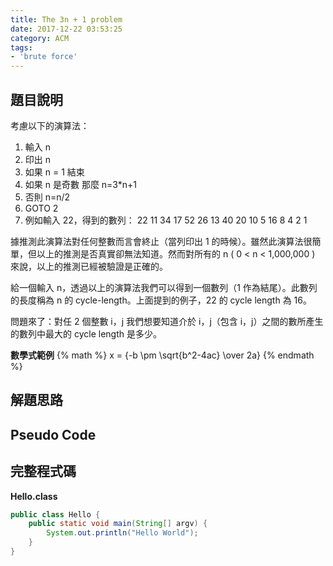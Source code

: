 ```yaml
---
title: The 3n + 1 problem
date: 2017-12-22 03:53:25
category: ACM
tags:
- 'brute force'
---
```


## 題目說明
考慮以下的演算法：

1. 輸入 n
1. 印出 n
1. 如果 n = 1 結束
1. 如果 n 是奇數 那麼 n=3*n+1
1. 否則 n=n/2
1. GOTO 2
1. 例如輸入 22，得到的數列： 22 11 34 17 52 26 13 40 20 10 5 16 8 4 2 1

據推測此演算法對任何整數而言會終止（當列印出 1 的時候）。雖然此演算法很簡單，但以上的推測是否真實卻無法知道。然而對所有的 n ( 0 < n < 1,000,000 ) 來說，以上的推測已經被驗證是正確的。

給一個輸入 n，透過以上的演算法我們可以得到一個數列（1 作為結尾）。此數列的長度稱為 n 的 cycle-length。上面提到的例子，22 的 cycle length 為 16。

問題來了：對任 2 個整數 i，j 我們想要知道介於 i，j（包含 i，j）之間的數所產生的數列中最大的 cycle length 是多少。

**數學式範例**
{% math %}
x = {-b \pm \sqrt{b^2-4ac} \over 2a}
{% endmath %}

## 解題思路

## Pseudo Code

## 完整程式碼

**Hello.class**
```java
public class Hello {
    public static void main(String[] argv) {
        System.out.println("Hello World");
    }
}
```
